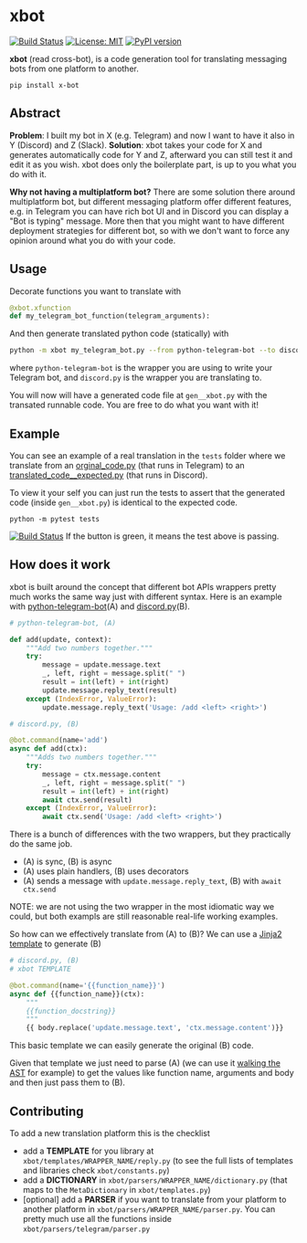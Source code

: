 # xbot
[![Build Status](https://travis-ci.com/habiter-app/xbot.svg?branch=master)](https://travis-ci.com/habiter-app/xbot)
[![License: MIT](https://img.shields.io/badge/License-MIT-yellow.svg)](https://opensource.org/licenses/MIT)
[![PyPI version](https://badge.fury.io/py/x-bot.svg)](https://badge.fury.io/py/x-bot)

**xbot** (read cross-bot), is a code generation tool for translating messaging bots from one platform to another.

```
pip install x-bot
```

## Abstract

**Problem**: I built my bot in X (e.g. Telegram) and now I want to have it also in Y (Discord) and Z (Slack).
**Solution**: xbot takes your code for X and generates automatically code for Y and Z, afterward you can still test it and edit it as you wish. xbot does only the boilerplate part, is up to you what you do with it.

**Why not having a multiplatform bot?**
There are some solution there around multiplatform bot, but different messaging platform offer different features, e.g. in Telegram you can have rich bot UI and in Discord you can display a "Bot is typing" message. More then that you might want to have different deployment strategies for different bot, so with we don't want to force any opinion around what you do with your code.

## Usage

Decorate functions you want to translate with
```python
@xbot.xfunction
def my_telegram_bot_function(telegram_arguments):
```

And then generate translated python code (statically) with
```bash
python -m xbot my_telegram_bot.py --from python-telegram-bot --to discord.py
```
where `python-telegram-bot` is the wrapper you are using to write your Telegram bot, and `discord.py` is the wrapper you are translating to.

You will now will have a generated code file at `gen__xbot.py` with the transated runnable code. You are free to do what you want with it!

## Example

You can see an example of a real translation in the `tests` folder where we translate from an [orginal_code.py](https://github.com/SolbiatiAlessandro/xbot/blob/master/tests/original_code.py) (that runs in Telegram) to an [translated_code__expected.py](https://github.com/SolbiatiAlessandro/xbot/blob/master/tests/translated_code__expected.py) (that runs in Discord).

To view it your self you can just run the tests to assert that the generated code (inside `gen__xbot.py`) is identical to the expected code.


```
python -m pytest tests
```

[![Build Status](https://travis-ci.com/habiter-app/xbot.svg?branch=master)](https://travis-ci.com/habiter-app/xbot) If the button is green, it means the test above is passing.



## How does it work

xbot is built around the concept that different bot APIs wrappers pretty much works the same way just with different syntax. Here is an example with [python-telegram-bot](https://github.com/python-telegram-bot/python-telegram-bot)(A) and [discord.py](https://github.com/Rapptz/discord.py)(B).

```python
# python-telegram-bot, (A)

def add(update, context):
    """Add two numbers together."""
    try:
        message = update.message.text
        _, left, right = message.split(" ")
        result = int(left) + int(right)
        update.message.reply_text(result)
    except (IndexError, ValueError):
        update.message.reply_text('Usage: /add <left> <right>')
```

```python
# discord.py, (B)

@bot.command(name='add')
async def add(ctx):
    """Adds two numbers together."""
    try:
        message = ctx.message.content
        _, left, right = message.split(" ")
        result = int(left) + int(right)
        await ctx.send(result)
    except (IndexError, ValueError):
        await ctx.send('Usage: /add <left> <right>')
```

There is a bunch of differences with the two wrappers, but they practically do the same job.
- (A) is sync, (B) is async
- (A) uses plain handlers, (B) uses decorators
- (A) sends a message with `update.message.reply_text`, (B) with `await ctx.send`

NOTE: we are not using the two wrapper in the most idiomatic way we could, but both exampls are still reasonable real-life working examples.

So how can we effectively translate from (A) to (B)? We can use a [Jinja2 template](https://jinja.palletsprojects.com/en/2.11.x/templates/#call) to generate (B)

```python
# discord.py, (B)
# xbot TEMPLATE

@bot.command(name='{{function_name}}')
async def {{function_name}}(ctx):
    """
    {{function_docstring}}
    """
    {{ body.replace('update.message.text', 'ctx.message.content')}}
```

This basic template we can easily generate the original (B) code.

Given that template we just need to parse (A) (we can use it [walking the AST](https://docs.python.org/3/library/ast.html#ast.parse) for example) to get the values like function name, arguments and body and then just pass them to (B).

## Contributing

To add a new translation platform this is the checklist

- add a **TEMPLATE** for you library at `xbot/templates/WRAPPER_NAME/reply.py` (to see the full lists of templates and libraries check `xbot/constants.py`)
- add a **DICTIONARY** in `xbot/parsers/WRAPPER_NAME/dictionary.py` (that maps to the `MetaDictionary` in `xbot/templates.py`)
- [optional] add a **PARSER** if you want to translate from your platform to another platform in `xbot/parsers/WRAPPER_NAME/parser.py`. You can pretty much use all the functions inside `xbot/parsers/telegram/parser.py`
